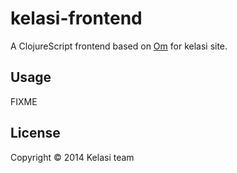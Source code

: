 # kelasi-frontend

A ClojureScript frontend based on [Om] for kelasi site.

[Om]: #

## Usage

FIXME

## License

Copyright © 2014 Kelasi team

